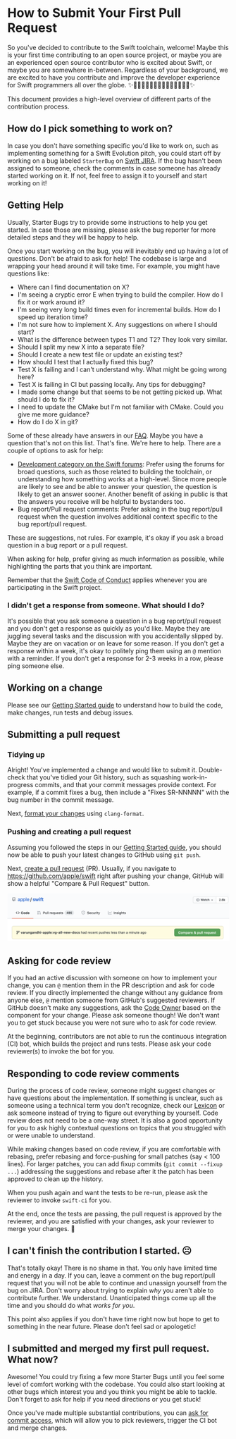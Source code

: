 # How to Submit Your First Pull Request

So you've decided to contribute to the Swift toolchain, welcome!
Maybe this is your first time contributing to an open source project, or maybe
you are an experienced open source contributor who is excited about Swift, or
maybe you are somewhere in-between. Regardless of your background, we are
excited to have you contribute and improve the developer experience for Swift
programmers all over the globe.
:sparkles:🧒🏾🧑🏼‍🎓👩🏽‍💻🧑🏻‍💻👨🏿‍💻:sparkles:

This document provides a high-level overview of different parts of the
contribution process.

## How do I pick something to work on?

In case you don't have something specific you'd like to work on, such as
implementing something for a Swift Evolution pitch, you could start off by
working on a bug labeled `StarterBug` on [Swift JIRA][StarterBug]. If the
bug hasn't been assigned to someone, check the comments in case someone has
already started working on it. If not, feel free to assign it to yourself and
start working on it!

[StarterBug]: https://bugs.swift.org/issues/?jql=labels%20%3D%20StarterBug%20AND%20(status%20%3D%20Open%20OR%20status%20%3D%20Reopened)%20AND%20project%20%3D%20Swift

## Getting Help

Usually, Starter Bugs try to provide some instructions to help you get started.
In case those are missing, please ask the bug reporter for more detailed steps
and they will be happy to help.

Once you start working on the bug, you will inevitably end up having a lot of
questions. Don't be afraid to ask for help! The codebase is large and wrapping
your head around it will take time. For example, you might have questions like:

- Where can I find documentation on X?
- I'm seeing a cryptic error E when trying to build the compiler. How do I fix
  it or work around it?
- I'm seeing very long build times even for incremental builds. How do I speed
  up iteration time?
- I'm not sure how to implement X. Any suggestions on where I should start?
- What is the difference between types T1 and T2? They look very similar.
- Should I split my new X into a separate file?
- Should I create a new test file or update an existing test?
- How should I test that I actually fixed this bug?
- Test X is failing and I can't understand why. What might be going wrong here?
- Test X is failing in CI but passing locally. Any tips for debugging?
- I made some change but that seems to be not getting picked up. What should
  I do to fix it?
- I need to update the CMake but I'm not familiar with CMake. Could you give me
  more guidance?
- How do I do X in git?

Some of these already have answers in our [FAQ](/docs/HowToGuides/FAQ.md).
Maybe you have a question that's not on this list. That's fine.
We're here to help. There are a couple of options to ask for help:

- [Development category on the Swift forums](https://forums.swift.org/c/development):
  Prefer using the forums for broad questions, such as those related to
  building the toolchain, or understanding how something works at a high-level.
  Since more people are likely to see and be able to answer your question, the
  question is likely to get an answer sooner. Another benefit of asking in
  public is that the answers you receive will be helpful to bystanders too.
- Bug report/Pull request comments: Prefer asking in the bug report/pull request
  when the question involves additional context specific to the
  bug report/pull request.

These are suggestions, not rules. For example, it's okay if you ask a broad
question in a bug report or a pull request.

When asking for help, prefer giving as much information as possible, while
highlighting the parts that you think are important.

Remember that the [Swift Code of Conduct][] applies whenever you are
participating in the Swift project.

[Swift Code of Conduct]: https://swift.org/code-of-conduct/

### I didn't get a response from someone. What should I do?

It's possible that you ask someone a question in a bug report/pull request and
you don't get a response as quickly as you'd like. Maybe they are juggling
several tasks and the discussion with you accidentally slipped by. Maybe they
are on vacation or on leave for some reason. If you don't get a response
within a week, it's okay to politely ping them using an `@` mention with a
reminder. If you don't get a response for 2-3 weeks in a row, please ping
someone else.

## Working on a change

Please see our [Getting Started guide][] to understand how to build the code,
make changes, run tests and debug issues.

[Getting Started guide]: /docs/HowToGuides/GettingStarted.md

## Submitting a pull request

### Tidying up

Alright! You've implemented a change and would like to submit it.
Double-check that you've tidied your Git history, such as squashing
work-in-progress commits, and that your commit messages provide context.
For example, if a commit fixes a bug, then include a "Fixes SR-NNNNN" with the
bug number in the commit message.

Next, [format your changes](/docs/HowToGuides/FAQ.md#how-do-i-format-my-changes)
using `clang-format`.

### Pushing and creating a pull request

Assuming you followed the steps in our [Getting Started guide][], you should now
be able to push your latest changes to GitHub using `git push`.

Next, [create a pull request][] (PR). Usually, if you navigate to
https://github.com/apple/swift right after pushing your change, GitHub will
show a helpful "Compare & Pull Request" button.

![Compare & Pull Request button in GitHub UI](/docs/GitHubCreatePRScreenshot.png)

[create a pull request]: https://docs.github.com/en/github/collaborating-with-issues-and-pull-requests/creating-a-pull-request#creating-the-pull-request

## Asking for code review

If you had an active discussion with someone on how to implement your change,
you can `@` mention them in the PR description and ask for code review.
If you directly implemented the change without any guidance from anyone else,
`@` mention someone from GitHub's suggested reviewers. If GitHub doesn't
make any suggestions, ask the [Code Owner](/CODE_OWNERS.txt) based on the
component for your change. Please ask someone though! We don't want you to get
stuck because you were not sure who to ask for code review.

At the beginning, contributors are not able to run the continuous integration
(CI) bot, which builds the project and runs tests. Please ask your code
reviewer(s) to invoke the bot for you.

## Responding to code review comments

During the process of code review, someone might suggest changes or have
questions about the implementation. If something is unclear, such as someone
using a technical term you don't recognize, check our
[Lexicon](/docs/Lexicon.md) or ask someone instead of trying to figure out
everything by yourself. Code review does not need to be a one-way
street. It is also a good opportunity for you to ask highly contextual
questions on topics that you struggled with or were unable to understand.

While making changes based on code review, if you are comfortable with
rebasing, prefer rebasing and force-pushing for small patches (say < 100 lines).
For larger patches, you can add fixup commits (`git commit --fixup ...`)
addressing the suggestions and rebase after it the patch has been approved
to clean up the history.

When you push again and want the tests to be re-run, please ask the reviewer
to invoke `swift-ci` for you.

At the end, once the tests are passing, the pull request is approved by
the reviewer, and you are satisfied with your changes, ask your reviewer
to merge your changes. :tada:

## I can't finish the contribution I started. :frowning_face:

That's totally okay! There is no shame in that. You only have limited time and
energy in a day. If you can, leave a comment on the bug report/pull request
that you will not be able to continue and unassign yourself from the bug on
JIRA. Don't worry about trying to explain _why_ you aren't able to contribute
further. We understand. Unanticipated things come up all the time and you
should do what _works for you_.

This point also applies if you don't have time right now but hope to get to
something in the near future. Please don't feel sad or apologetic!

## I submitted and merged my first pull request. What now?

Awesome! You could try fixing a few more Starter Bugs until you feel some
level of comfort working with the codebase. You could also start looking at
other bugs which interest you and you think you might be able to tackle.
Don't forget to ask for help if you need directions or you get stuck!

Once you've made multiple substantial contributions, you can
[ask for commit access](https://swift.org/contributing/#commit-access),
which will allow you to pick reviewers, trigger the CI bot and merge changes.
